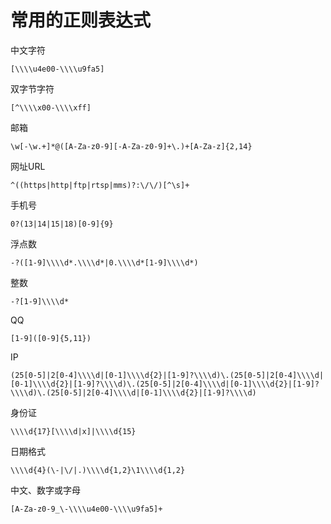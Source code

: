 



# 常用的正则表达式





中文字符

```
[\\\\u4e00-\\\\u9fa5]
```



双字节字符

```
[^\\\\x00-\\\\xff]
```



邮箱

```
\w[-\w.+]*@([A-Za-z0-9][-A-Za-z0-9]+\.)+[A-Za-z]{2,14}
```



网址URL

```
^((https|http|ftp|rtsp|mms)?:\/\/)[^\s]+
```



手机号

```
0?(13|14|15|18)[0-9]{9}
```



浮点数

```
-?([1-9]\\\\d*.\\\\d*|0.\\\\d*[1-9]\\\\d*)
```



整数

```
-?[1-9]\\\\d*
```



QQ

```
[1-9]([0-9]{5,11})
```



IP

```
(25[0-5]|2[0-4]\\\\d|[0-1]\\\\d{2}|[1-9]?\\\\d)\.(25[0-5]|2[0-4]\\\\d|[0-1]\\\\d{2}|[1-9]?\\\\d)\.(25[0-5]|2[0-4]\\\\d|[0-1]\\\\d{2}|[1-9]?\\\\d)\.(25[0-5]|2[0-4]\\\\d|[0-1]\\\\d{2}|[1-9]?\\\\d)
```



身份证

```
\\\\d{17}[\\\\d|x]|\\\\d{15}
```



日期格式

```
\\\\d{4}(\-|\/|.)\\\\d{1,2}\1\\\\d{1,2}
```



中文、数字或字母

```
[A-Za-z0-9_\-\\\\u4e00-\\\\u9fa5]+
```









